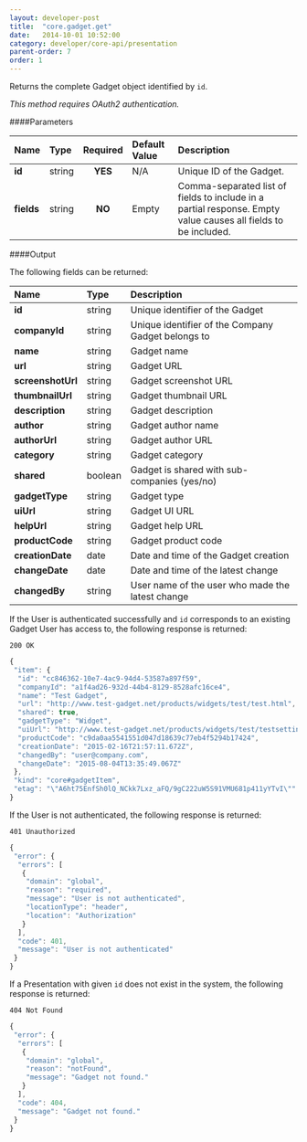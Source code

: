 ```yaml
---
layout: developer-post
title:  "core.gadget.get"
date:   2014-10-01 10:52:00
category: developer/core-api/presentation
parent-order: 7
order: 1
---
```


Returns the complete Gadget object identified  by `id`.

*This method requires OAuth2 authentication.*

####Parameters

| Name    | Type   | Required | Default Value | Description |
|:--------|:-------|:--------:|:--------------|:------------|
| **id**  | string |  **YES**  | N/A | Unique ID of the Gadget. |
| **fields**  | string |  **NO**  | Empty | Comma-separated list of fields to include in a partial response. Empty value causes all fields to be included. |

####Output

The following fields can be returned:

| Name    | Type   | Description |
|:--------|:-------|:------------|
| **id**  | string | Unique identifier of the Gadget |
| **companyId**  | string | Unique identifier of the Company Gadget belongs to|
| **name**  | string | Gadget name |
| **url**  | string | Gadget URL |
| **screenshotUrl**  | string | Gadget screenshot URL  |
| **thumbnailUrl**  | string | Gadget thumbnail URL |
| **description**  | string | Gadget description |
| **author**  | string | Gadget author name |
| **authorUrl**  | string | Gadget author URL |
| **category**  | string | Gadget category |
| **shared**  | boolean | Gadget is shared with sub-companies (yes/no) |
| **gadgetType**  | string | Gadget type |
| **uiUrl**  | string | Gadget UI URL |
| **helpUrl**  | string | Gadget help URL |
| **productCode**  | string | Gadget product code |
| **creationDate**  | date | Date and time of the Gadget creation |
| **changeDate**  | date | Date and time of the latest change |
| **changedBy**  | string | User name of the user who made the latest change |


If the User is authenticated successfully and `id` corresponds to an existing Gadget User has access to, the following response is returned:

```200 OK```

```javascript
{
 "item": {
  "id": "cc846362-10e7-4ac9-94d4-53587a897f59",
  "companyId": "a1f4ad26-932d-44b4-8129-8528afc16ce4",
  "name": "Test Gadget",
  "url": "http://www.test-gadget.net/products/widgets/test/test.html",
  "shared": true,
  "gadgetType": "Widget",
  "uiUrl": "http://www.test-gadget.net/products/widgets/test/testsettings.html",
  "productCode": "c9da0aa5541551d047d18639c77eb4f5294b17424",
  "creationDate": "2015-02-16T21:57:11.672Z",
  "changedBy": "user@company.com",
  "changeDate": "2015-08-04T13:35:49.067Z"
 },
 "kind": "core#gadgetItem",
 "etag": "\"A6ht75EnfSh0lQ_NCkk7Lxz_aFQ/9gC222uW5S91VMU681p411yYTvI\""
}
```

If the User is not authenticated, the following response is returned:

```401 Unauthorized```

```javascript
{
 "error": {
  "errors": [
   {
    "domain": "global",
    "reason": "required",
    "message": "User is not authenticated",
    "locationType": "header",
    "location": "Authorization"
   }
  ],
  "code": 401,
  "message": "User is not authenticated"
 }
}
```

If a Presentation with given `id` does not exist in the system, the following response is returned:

```404 Not Found```

```javascript
{
 "error": {
  "errors": [
   {
    "domain": "global",
    "reason": "notFound",
    "message": "Gadget not found."
   }
  ],
  "code": 404,
  "message": "Gadget not found."
 }
}
```
